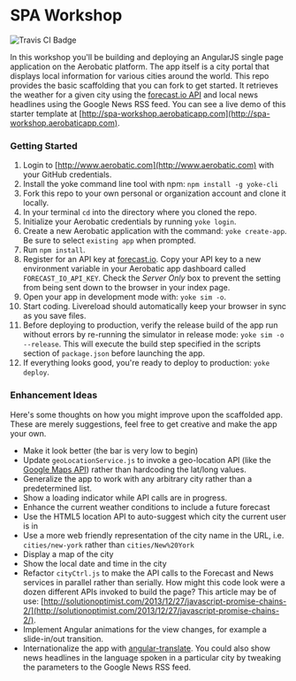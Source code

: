 # SPA Workshop

<img src="https://travis-ci.org/HIROSN/spa-workshop.svg" alt="Travis CI Badge"></img>

In this workshop you'll be building and deploying an AngularJS single page application on the Aerobatic platform. The app itself is a city portal that displays local information for various cities around the world. This repo provides the basic scaffolding that you can fork to get started. It retrieves the weather for a given city using the [forecast.io API](https://developer.forecast.io/) and local news headlines using the Google News RSS feed. You can see a live demo of this starter template at [http://spa-workshop.aerobaticapp.com](http://spa-workshop.aerobaticapp.com).


### Getting Started
1. Login to [http://www.aerobatic.com](http://www.aerobatic.com) with your GitHub credentials.
2. Install the yoke command line tool with npm: `npm install -g yoke-cli`
3. Fork this repo to your own personal or organization account and clone it locally.
4. In your terminal `cd` into the directory where you cloned the repo.
4. Initialize your Aerobatic credentials by running `yoke login`.
5. Create a new Aerobatic application with the command: `yoke create-app`. Be sure to select `existing app` when prompted.
6. Run `npm install`.
7. Register for an API key at [forecast.io](https://developer.forecast.io/). Copy your API key to a new environment variable in your Aerobatic app dashboard called `FORECAST_IO_API_KEY`. Check the _Server Only_ box to prevent the setting from being sent down to the browser in your index page.
8. Open your app in development mode with: `yoke sim -o`.
9. Start coding. Livereload should automatically keep your browser in sync as you save files.
10. Before deploying to production, verify the release build of the app run without errors by re-running the simulator in release mode: `yoke sim -o --release`. This will execute the build step specified in the scripts section of `package.json` before launching the app.
11. If everything looks good, you're ready to deploy to production: `yoke deploy`.


### Enhancement Ideas
Here's some thoughts on how you might improve upon the scaffolded app. These are merely suggestions, feel free to get creative and make the app your own.

* Make it look better (the bar is very low to begin)
* Update `geoLocationService.js` to invoke a geo-location API (like the [Google Maps API](https://developers.google.com/maps/documentation/javascript/geocoding)) rather than hardcoding the lat/long values.
* Generalize the app to work with any arbitrary city rather than a predetermined list.
* Show a loading indicator while API calls are in progress.
* Enhance the current weather conditions to include a future forecast
* Use the HTML5 location API to auto-suggest which city the current user is in
* Use a more web friendly representation of the city name in the URL, i.e. `cities/new-york` rather than `cities/New%20York`
* Display a map of the city
* Show the local date and time in the city
* Refactor `cityCtrl.js` to make the API calls to the Forecast and News services in parallel rather than serially. How might this code look were a dozen different APIs invoked to build the page? This article may be of use: [http://solutionoptimist.com/2013/12/27/javascript-promise-chains-2/](http://solutionoptimist.com/2013/12/27/javascript-promise-chains-2/).
* Implement Angular animations for the view changes, for example a slide-in/out transition.
* Internationalize the app with [angular-translate](http://angular-translate.github.io/). You could also show news headlines in the language spoken in a particular city by tweaking the parameters to the Google News RSS feed.

